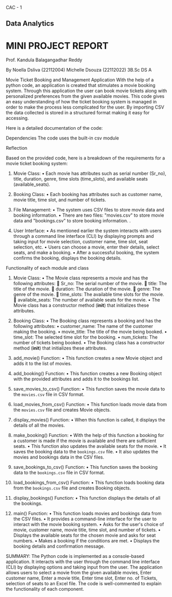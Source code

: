 CAC - 1
## Data Analytics




# MINI PROJECT REPORT




Prof. 
Kandula Balagangadhar Reddy






By
Noella Dsliva (22112004)
Michelle Dsouza (22112022)
3B.Sc DS A




Movie Ticket Booking and Management Application
With the help of a python code, an application is created that stimulates a movie booking system. Through this application the user can book movie tickets along with personalized preferences from the given available movies. This code gives an easy understanding of how the ticket booking system is managed in order to make the process less complicated for the user. By importing CSV the data collected is stored in a structured format making it easy for accessing.

Here is a detailed documentation of the code:


Dependencies
The code uses the built-in csv module

Reflection

Based on the provided code, here is a breakdown of the requirements for a movie ticket booking system:

1.	Movie Class:
•	Each movie has attributes such as serial number (Sr_no), title, duration, genre, time slots (time_slots), and available seats (available_seats).

2.	Booking Class:
•	Each booking has attributes such as customer name, movie title, time slot, and number of tickets.

3.	File Management:
•	The system uses CSV files to store movie data and booking information.
•	There are two files: "movies.csv" to store movie data and "bookings.csv" to store booking information.
.
4.	User Interface:
•	As mentioned earlier the system interacts with users through a command line interface (CLI) by displaying prompts and taking input for movie selection, customer name, time slot, seat selection, etc.
•	Users can choose a movie, enter their details, select seats, and make a booking.
•	After a successful booking, the system confirms the booking, displays the booking details.


Functionality of each module and class

1. Movie Class:
•	The Movie class represents a movie and has the following attributes:
	Sr_no: The serial number of the movie.
	title: The title of the movie.
	duration: The duration of the movie.
	genre: The genre of the movie.
	time_slots: The available time slots for the movie.
	available_seats: The number of available seats for the movie.
•	The Movie class has a constructor method (__init__) that initializes these attributes.

2. Booking Class:
•	The Booking class represents a booking and has the following attributes:
•	customer_name: The name of the customer making the booking.
•	movie_title: The title of the movie being booked.
•	time_slot: The selected time slot for the booking.
•	num_tickets: The number of tickets being booked.
•	The Booking class has a constructor method (__init__) that initializes these attributes.

3. add_movie() Function:
•	This function creates a new Movie object and adds it to the list of movies.

4. add_booking() Function:
•	This function creates a new Booking object with the provided attributes and adds it to the bookings list.

5. save_movies_to_csv() Function:
•	This function saves the movie data to the `movies.csv` file in CSV format.

6. load_movies_from_csv() Function:
•	This function loads movie data from the `movies.csv` file and creates Movie objects.

7. display_movies() Function:
•	When this function is called, it displays the details of all the movies.

8. make_booking() Function:
•	With the help of this function a booking for a customer is made if the movie is available and there are sufficient seats.
•	This function also updates the available seats for the movie.
•	It saves the booking data to the `bookings.csv` file.
•	It also updates the movies and bookings data in the CSV files.

9. save_bookings_to_csv() Function:
•	This function saves the booking data to the `bookings.csv` file in CSV format.

10. load_bookings_from_csv() Function:
•	This function loads booking data from the `bookings.csv` file and creates Booking objects.

11. display_bookings() Function:
•	This function displays the details of all the bookings.

12. main() Function:
•	This function loads movies and bookings data from the CSV files.
•	It provides a command-line interface for the user to interact with the movie booking system.
•	Asks for the user's choice of movie, customer name, movie title, time slot, and number of tickets.
•	Displays the available seats for the chosen movie and asks for seat numbers.
•	Makes a booking if the conditions are met.
•	Displays the booking details and confirmation message.


SUMMARY:
The Python code is implemented as a console-based application. It interacts with the user through the command line interface (CLI) by displaying options and taking input from the user. The application allows users to select a movie from the given available movies, Enter customer name, Enter a movie title, Enter time slot, Enter no. of Tickets, selection of seats to an Excel file. The code is well-commented to explain the functionality of each component.
